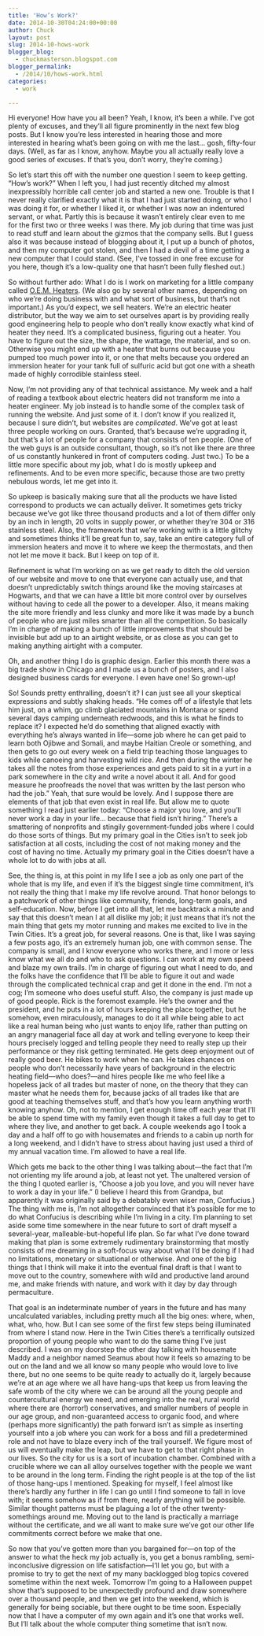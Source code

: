 ```yaml
---
title: 'How’s Work?'
date: 2014-10-30T04:24:00+00:00
author: Chuck
layout: post
slug: 2014-10-hows-work
blogger_blog:
  - chuckmasterson.blogspot.com
blogger_permalink:
  - /2014/10/hows-work.html
categories:
  - work

---
```


Hi everyone! How have you all been? Yeah, I know, it’s been a while.
I’ve got plenty of excuses, and they’ll all figure prominently in
the next few blog posts. But I know you’re less interested in hearing
those and more interested in hearing what’s been going on with me the
last… gosh, fifty-four days. (Well, as far as I know, anyhow. Maybe you
all actually really love a good series of excuses. If that’s you,
don’t worry, they’re coming.)

So let’s start this off with the number one question I seem to keep
getting.  “How’s work?” When I left you, I had just recently
ditched my almost inexpressibly horrible call center job and started a new one.
Trouble is that I never really clarified exactly what it is that I had just
started doing, or who I was doing it for, or whether I liked it, or whether I
was now an indentured servant, or what. Partly this is because it wasn’t
entirely clear even to me for the first two or three weeks I was there. My job
during that time was just to read stuff and learn about the gizmos that the
company sells. But I guess also it was because instead of blogging about it, I
put up a bunch of photos, and then my computer got stolen, and then I had a
devil of a time getting a new computer that I could stand. (See, I’ve
tossed in one free excuse for you here, though it’s a low-quality one
that hasn’t been fully fleshed out.)

So without further ado: What I do is I work on marketing for a little company
called [O.E.M. Heaters](http://www.oemheaters.com/). (We also go by
several other names, depending on who we’re doing business with and what
sort of business, but that’s not important.) As you’d expect, we
sell heaters. We’re an electric heater distributor, but the way we
aim to set ourselves apart is by providing really good engineering help to
people who don’t really know exactly what kind of heater they need.
It’s a complicated business, figuring out a heater. You have to figure
out the size, the shape, the wattage, the material, and so on. Otherwise you
might end up with a heater that burns out because you pumped too much power
into it, or one that melts because you ordered an immersion heater for your
tank full of sulfuric acid but got one with a sheath made of highly corrodible
stainless steel. 

Now, I’m not providing any of that technical assistance. My week and a
half of reading a textbook about electric heaters did not transform me
into a heater engineer. My job instead is to handle some of the complex task of
running the website. And just some of it. I don’t know if you realized
it, because I sure didn’t, but websites are *complicated*. We’ve
got at least three people working on ours. Granted, that’s because
we’re upgrading it, but that’s a lot of people for a company that
consists of ten people. (One of the web guys is an outside consultant, though,
so it’s not like there are three of us constantly hunkered in front of
computers coding. Just two.) To be a little more specific about my job, what I
do is mostly upkeep and refinements. And to be even more specific, because
those are two pretty nebulous words, let me get into it.

So upkeep is basically making sure that all the products we have listed
correspond to products we can actually deliver. It sometimes gets tricky
because we’ve got like three thousand products and a lot of them differ
only by an inch in length, 20 volts in supply
power, or whether they’re 304 or 316 stainless steel. Also, the
framework that we’re working with is a little glitchy and sometimes
thinks it’ll be great fun to, say, take an entire category full of
immersion heaters and move it to where we keep the thermostats, and then not
let me move it back. But I keep on top of it.

Refinement is what I’m working on as we get ready to ditch the old
version of our website and move to one that everyone can actually use, and that
doesn’t unpredictably switch things around like the moving staircases at
Hogwarts, and that we can have a little bit more control over by ourselves
without having to cede all the power to a developer. Also, it means making the
site more friendly and less clunky and more like it was made by a bunch of
people who are just miles smarter than all the competition. So basically
I’m in charge of making a bunch of little improvements that should be
invisible but add up to an airtight website, or as close as you can get to
making anything airtight with a computer. 

Oh, and another thing I do is graphic design. Earlier this month there was a
big trade show in Chicago and I made us a bunch of posters, and I also designed
business cards for everyone. I even have one! So grown-up!

So! Sounds pretty enthralling, doesn’t it? I can just see all your
skeptical expressions and subtly shaking heads. “He comes off of a
lifestyle that lets him just, on a whim, go climb glaciated mountains in
Montana or spend several days camping underneath redwoods, and this is what he
finds to replace it? I expected he’d do something that aligned exactly
with everything he’s always wanted in life—some job where he can get paid
to learn both Ojibwe and Somali, and maybe Haitian Creole or something, and
then gets to go out every week on a field trip teaching those languages to kids
while canoeing and harvesting wild rice. And then during the winter he takes
all the notes from those experiences and gets paid to sit in a yurt in a park
somewhere in the city and write a novel about it all. And for good measure he
proofreads the novel that was written by the last person who had the
job.” Yeah, that sure would be lovely. And I suppose there are elements
of that job that even exist in real life. But allow me to quote something I
read just earlier today: “Choose a major you love, and you’ll never
work a day in your life… because that field isn’t hiring.”
There’s a smattering of nonprofits and stingily government-funded jobs
where I could do those sorts of things. But my primary goal in the Cities
isn’t to seek job satisfaction at all costs, including the cost of not
making money and the cost of having no time. Actually my primary goal in the
Cities doesn’t have a whole lot to do with jobs at all.

See, the thing is, at this point in my life I see a job as only one part of the
whole that is my life, and even if it’s the biggest single time
commitment, it’s not really the thing that I make my life revolve around.
That honor belongs to a patchwork of other things like community, friends,
long-term goals, and self-education. Now, before I get into all that, let me
backtrack a minute and say that this doesn’t mean I at all dislike my
job; it just means that it’s not the main thing that gets my motor
running and makes me excited to live in the Twin Cities. It’s a great
job, for several reasons. One is that, like I was saying a few posts ago,
it’s an extremely human job, one with common sense. The company is small,
and I know everyone who works there, and I more or less know what we all do and
who to ask questions. I can work at my own speed and blaze my own trails.
I’m in charge of figuring out what I need to do, and the folks have the
confidence that I’ll be able to figure it out and wade through the
complicated technical crap and get it done in the end. I’m not a cog;
I’m someone who does useful stuff. Also, the company is just made up of
good people. Rick is the foremost example.  He’s the owner and the
president, and he puts in a lot of hours keeping the place together, but he
somehow, even miraculously, manages to do it all while being able to act like a
real human being who just wants to enjoy life, rather than putting on an angry
managerial face all day at work and telling everyone to keep their hours
precisely logged and telling people they need to really step up their
performance or they risk getting terminated. He gets deep enjoyment out of
really good beer. He bikes to work when he can. He takes chances on people who
don’t necessarily have years of background in the electric heating
field—who does?—and hires people like me who feel like a hopeless jack of all
trades but master of none, on the theory that they can master what he needs
them for, because jacks of all trades like that are good at teaching themselves
stuff, and that’s how you learn anything worth knowing anyhow. Oh, not to
mention, I get enough time off each year that I’ll be able to spend time
with my family even though it takes a full day to get to where they live, and
another to get back. A couple weekends ago I took a day and a half off to go
with housemates and friends to a cabin up north for a long weekend, and I
didn’t have to stress about having just used a third of my annual
vacation time. I’m allowed to have a real life.

Which gets me back to the other thing I was talking about—the fact that
I’m not orienting my life around a job, at least not yet.  The
unaltered version of the thing I quoted earlier is, “Choose a job you
love, and you will never have to work a day in your life.” (I believe I
heard this from Grandpa, but apparently it was originally said by a
debatably even wiser man, Confucius.) The thing with me is, I’m not
altogether convinced that it’s possible for me to do what Confucius is
describing while I’m living in a city. I’m planning to set aside
some time somewhere in the near future to sort of draft myself a several-year,
malleable-but-hopeful life plan. So far what I’ve done toward making that
plan is some extremely rudimentary brainstorming that mostly consists of me
dreaming in a soft-focus way about what I’d be doing if I had no
limitations, monetary or situational or otherwise. And one of the big things
that I think will make it into the eventual final draft is that I want to move
out to the country, somewhere with wild and productive land around me, and make
friends with nature, and work with it day by day through permaculture. 

That goal is an indeterminate number of years in the future and has many
uncalculated variables, including pretty much all the big ones: where, when,
what, who, how. But I can see some of the first few steps being illuminated
from where I stand now. Here in the Twin Cities there’s a terrifically
outsized proportion of young people who want to do the same thing I’ve
just described. I was on my doorstep the other day talking with housemate Maddy
and a neighbor named Seamus about how it feels so amazing to be out on the land
and we all know so many people who would love to live there, but no one seems
to be quite ready to actually do it, largely because we’re at an age
where we all have hang-ups that keep us from leaving the safe womb of the city
where we can be around all the young people and countercultural energy we need,
and emerging into the real, rural world where there are (horror!)
conservatives, and smaller numbers of people in our age group, and
non-guaranteed access to organic food, and where (perhaps more significantly)
the path forward isn’t as simple as inserting yourself into a job where
you can work for a boss and fill a predetermined role and not have to blaze
every inch of the trail yourself. We figure most of us will eventually make the
leap, but we have to get to that right phase in our lives.  So the city for us
is a sort of incubation chamber. Combined with a crucible where we can all
alloy ourselves together with the people we want to be around in the long term.
Finding the right people is at the top of the list of those hang-ups I
mentioned. Speaking for myself, I feel almost like there’s hardly any
further in life I can go until I find someone to fall in love with; it seems
somehow as if from there, nearly anything will be possible. Similar thought
patterns must be plaguing a lot of the other twenty-somethings around me.
Moving out to the land is practically a marriage without the certificate, and
we all want to make sure we’ve got our other life commitments correct
before we make that one.

So now that you’ve gotten more than you bargained for—on top of the
answer to what the heck my job actually is, you get a bonus rambling,
semi-inconclusive digression on life satisfaction—I’ll let you go, but
with a promise to try to get the next of my many backlogged blog topics covered
sometime within the next week.  Tomorrow I’m going to a Halloween puppet
show that’s supposed to be unexpectedly profound and draw somewhere over
a thousand people, and then we get into the weekend, which is generally for
being sociable, but there ought to be time soon. Especially now that I have a
computer of my own again and it’s one that works well. But I’ll
talk about the whole computer thing sometime that isn’t now.

